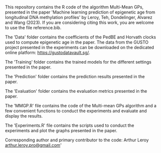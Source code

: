 This repository contains the R code of the algorithm Multi-Mean GPs, presented in the paper 'Machine learning prediction of epigenetic age from longitudinal DNA methylation profiles' by Leroy, Teh, Dondelinger, Alvarez and Wang (2023). If you are considering citing this work, you are welcome to use the file reference.bib.

The 'Data' folder contains the coefficients of the PedBE and Horvath clocks used to compute epigenetic age in the paper. The data from the GUSTO project presented in the experiments can be downloaded on the dedicated online platform: https://gustodatavault.sg/.

The 'Training' folder contains the trained models for the different settings presented in the paper.

The 'Prediction' folder contains the prediction results presented in the paper.

The 'Evaluation' folder contains the evaluation metrics presented in the paper.

The 'MMGP.R' file contains the code of the Multi-mean GPs algorithm and a few convenient functions to conduct the experiments and evaluate and display the results.

The 'Experiments.R' file contains the scripts used to conduct the experiments and plot the graphs presented in the paper.

Corresponding author and primary contributor to the code:
Arthur Leroy
arthur.leroy.pro@gmail.com' 
